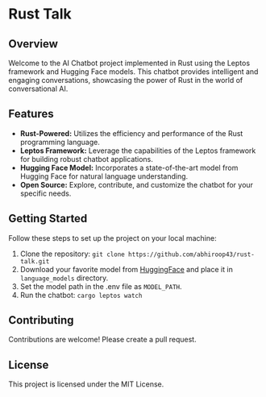 # Rust Talk

## Overview

Welcome to the AI Chatbot project implemented in Rust using the Leptos framework and Hugging Face models. This chatbot provides intelligent and engaging conversations, showcasing the power of Rust in the world of conversational AI.

## Features

- **Rust-Powered:** Utilizes the efficiency and performance of the Rust programming language.
- **Leptos Framework:** Leverage the capabilities of the Leptos framework for building robust chatbot applications.
- **Hugging Face Model:** Incorporates a state-of-the-art model from Hugging Face for natural language understanding.
- **Open Source:** Explore, contribute, and customize the chatbot for your specific needs.

## Getting Started

Follow these steps to set up the project on your local machine:

1. Clone the repository: `git clone https://github.com/abhiroop43/rust-talk.git`
2. Download your favorite model from [HuggingFace](https://huggingface.co/) and place it in `language_models` directory.
3. Set the model path in the .env file as `MODEL_PATH`.
4. Run the chatbot: `cargo leptos watch`

## Contributing

Contributions are welcome! Please create a pull request.

## License

This project is licensed under the MIT License.
